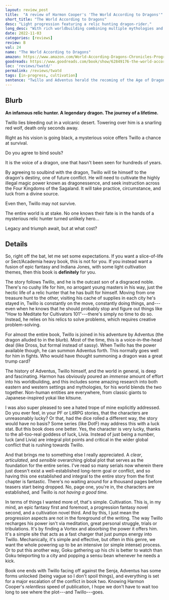```yaml
---
layout: review_post
title:  "A review of Harmon Cooper's 'The World According to Dragons'"
short_title: "The World According to Dragons"
desc: "Light progression featuring a relic hunting dragon-rider."
long_desc: "With rich worldbuilding combining multiple mythologies and a fusion of cultivation and Indiana Jones, I had a great time."
date: 2022-11-03
categories: [reviews]
review: B
val: 24
name: "The World According to Dragons"
amazon: https://www.amazon.com/World-According-Dragons-Chronicles-Progression-ebook/dp/B0BCBYYNQS
goodreads: https://www.goodreads.com/book/show/62849176-the-world-according-to-dragons
loc: 'reviews/twatd/'
permalink: /reviews/twatd
tags: [in-progress, cultivation]
sentence: "Twillo and Adventus herald the recoming of the Age of Dragons."
---
```




## Blurb

**An infamous relic hunter. A legendary dragon. The journey of a lifetime.**

Twillo lies bleeding out in a volcanic desert. Towering over him is a snarling red wolf, death only seconds away.

Right as his vision is going black, a mysterious voice offers Twillo a chance at survival.

Do you agree to bind souls?

It is the voice of a dragon, one that hasn't been seen for hundreds of years.

By agreeing to soulbind with the dragon, Twillo will tie himself to the dragon's destiny, one of future conflict. He will need to cultivate the highly illegal magic power known as dragonessence, and seek instruction across the Four Kingdoms of the Sagaland. It will take practice, circumstance, and luck from a divine source.

Even then, Twillo may not survive.

The entire world is at stake. No one knows their fate is in the hands of a mysterious relic hunter turned unlikely hero...

Legacy and triumph await, but at what cost?

## Details

So, right off the bat, let me set some expectations. If you want a slice-of-life or Sect/Academia heavy book, this is not for you. If you instead want a fusion of epic fantasy and Indiana Jones, with some light cultivation themes, then this book is **definitely** for you.

The story follows Twillo, and he is the outcast son of a disgraced noble. There's no cushy life for him, no arrogant young masters in his way, just the hectic life of a relic hunter that he has built for himself. Moving from one treasure hunt to the other, visiting his cache of supplies in each city he's stayed in, Twillo is constantly on the move, constantly doing things, and---even when he knows that he should probably stop and figure out things like "How to Meditate for Cultivators 101"---there's simply no time to do so. Instead, he relies on his relics to solve problems, which requires creative problem-solving.

For almost the entire book, Twillo is joined in his adventure by Adventus (the dragon alluded to in the blurb). Most of the time, this is a voice-in-the-head deal (like Dross, but formal instead of sassy). When Twillo has the power available though, he can summon Adventus forth. This normally goes well for him in fights. Who would have thought summoning a dragon was a great trump card?

The history of Adventus, Twillo himself, and the world in general, is deep and fascinating. Harmon has obviously poured an *immense* amount of effort into his worldbuilding, and this includes some amazing research into both eastern and western settings and mythologies, for his world blends the two together. Non-human entities are everywhere, from classic giants to Japanese-inspired yokai like kitsune.

I was also super pleased to see a hated trope of mine explicitly addressed. Do you ever feel, in your PF or LitRPG stories, that the characters are unreasonably lucky? Or that, had the dice rolled a different way, the story would have no basis? Some series (like DotF) may address this with a luck stat. But this book does one better. Yes, the character is very lucky, thanks to the all-too-real goddess of luck, Livia. Instead of just being a number, luck (and Livia) are integral plot points and critical in the wider global conflict that is rushing towards Twillo. 

And that brings me to something else I really appreciated. A *clear*, *articulated*, and *sensible* overarching global plot that serves as the foundation for the entire series. I've read so many serials now wherein there just doesn't exist a well-established long-term goal or conflict, and so having this one established and integral to the entire story from the first chapter is fantastic. There's no waiting around for a thousand pages before teasers start being dropped. No, page one, you're in, the characters are established, and Twillo is *not having a good time.*

In terms of things I wanted more of, that's simple. Cultivation. This is, in my mind, an epic fantasy first and foremost, a progression fantasy novel second, and a cultivation novel third. And by this, I just mean the progression aspects are not in the foreground of the writing. The way Twillo recharges his power isn't via meditation, great personal struggle, trials or tribulations. It's by finding a Vortex and absorbing the power it offers him. It's a simple site that acts as a fast charger that just pumps energy into Twillo. Mechanically, it's simple and effective, but often in this genre, we want the whole powering up to be an intensive (or simple intense) process. Or to put this another way, Goku gathering up his chi is better to watch than Goku teleporting to a city and popping a sensu bean whenever he needs a kick. 

Book one ends with Twillo facing off against the Senja, Adventus has some forms unlocked (being vague so I don't spoil things), and everything is set for a major escalation of the conflict in book two. Knowing Harmon Cooper's *relentless* speed of publication, I hope we don't have to wait too long to see where the plot---and Twillo---goes.


